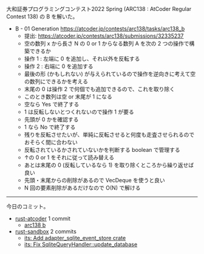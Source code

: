 大和証券プログラミングコンテスト2022 Spring (ARC138 : AtCoder Regular Contest 138) の B を解いた。

- B - 01 Generation
  <https://atcoder.jp/contests/arc138/tasks/arc138_b>
  - 提出: <https://atcoder.jp/contests/arc138/submissions/32335237>
  - 空の数列 x から長さ N の 0 or 1 からなる数列 A を次の 2 つの操作で構築できるか
  - 操作 1 : 左端に 0 を追加し、それ以外を反転する
  - 操作 2 : 右端に 0 を追加する
  - 最後の形 (かもしれない) が与えられているので操作を逆向きに考えて空の数列にできるかを考える
  - 末尾の 0 は操作 2 で何個でも追加できるので、これを取り除く
  - このとき数列は空 or 末尾が 1 になる
  - 空なら Yes で終了する
  - 1 は反転しないとつくれないので操作 1 が要る
  - 先頭が 0 かを確認する
  - 1 なら No で終了する
  - 残りを反転させたいが、単純に反転させると何度も走査させられるのでおそらく間に合わない
  - 反転されているかされていないかを判断する boolean で管理する
  - ↑の 0 or 1 をそれに従って読み替える
  - あとは末尾の 0 (反転しているなら 1) を取り除くところから繰り返せば良い
  - 先頭・末尾からの削除があるので VecDeque を使うと良い
  - N 回の要素削除があるだけなので O(N) で解ける

---

今日のコミット。

- [rust-atcoder](https://github.com/bouzuya/rust-atcoder) 1 commit
  - [arc138 b](https://github.com/bouzuya/rust-atcoder/commit/c00fa9b5b0a9f365c1da9bb5ae96901de087f3a6)
- [rust-sandbox](https://github.com/bouzuya/rust-sandbox) 2 commits
  - [its: Add adapter_sqlite_event_store crate](https://github.com/bouzuya/rust-sandbox/commit/d96b304e707b256ff72bdcc82e329076f83887e9)
  - [its: Fix SqliteQueryHandler::update_database](https://github.com/bouzuya/rust-sandbox/commit/75f52cffa37249a491bbad94a514c930f312e864)
